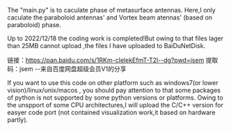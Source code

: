   The "main.py" is to caculate phase of metasurface antennas. Here,I only caculate the paraboloid antennas' and Vortex beam atennas' (based on paraboloid) phase.

  Up to  2022/12/18 the coding work is completed!But owing to that files lager than 25MB cannot upload ,the files I have uploaded to BaiDuNetDisk.
  
  链接：https://pan.baidu.com/s/1RKm-cIelekEfmT-T2l--dg?pwd=jsem 提取码：jsem --来自百度网盘超级会员V1的分享
  
  If you want to use this code on other platform such as windows7(or lower vision)/linux/unix/macos , you should pay attention to that some packages of python is not supported by some python versions or platforms.
  Owing to the unspport of some CPU architectures,I will upload the C/C++ version for easyer code port (not contained visualization work,it based on hardware partly).
  
